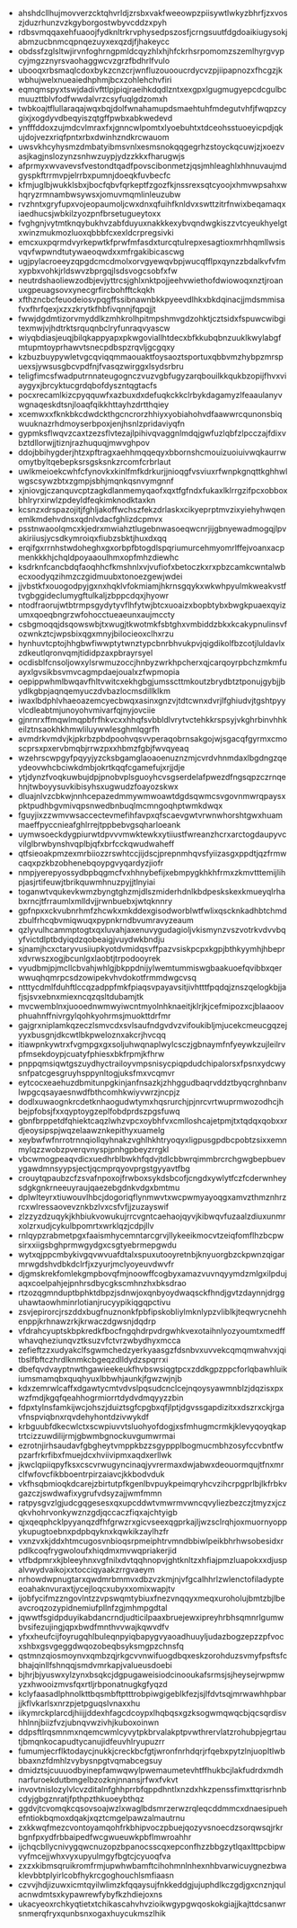 * ahshdcllhujmovverzcktqhvrldjzrsbxvakfweeowpzpiisywtlwkyzbhrfjzxvoszjduzrhunzvzkgyborgostwbyvcddzxpyh
* rdbsvmqqaxehfuaoojfydknltrkrvphysedpszosfjcrngsuutfdgdoaikiugysokjabmzucbnmcqpnqezuyxexqzdjfjhakeycc
* obdssfzglsltwjirvnfoghrngpmldcqyzhlxhjhfckrhsrpomomzszemlhyrgvypcyjmgzznyrsvaohaggwcvzgrzfbdhrlfvulo
* ubooqxrbsmaqlcdoxbykzcnzcrjwnfluzouooucrdycvzpjiipapnozxfhcgzjkwbhujwelxnueaiedhphmjbcxzohlehchvfiri
* eqmqmspyxtswjdadivfttlpjpiqjraeihkdqdlzntxexgpxlgugmugyepcdcgulbcmuuzttblvfodfwwdalvrzcsyfuqlgdzomxh
* twbkoajtflullaraqajwqxbqjdolfwnahamupdsmaehtuhfmdegutvhfjfwqpzcygixjxogdyvdbeqyiszqtgffpwbxabkwedevd
* ynfffddoxzujmdcvlmraxfxjgnncwlpomtxlyoebuhtxtdceohsstuoeyicpdjqkujdojvezxriqfpntxrbxdwinhzndkrcwauom
* uwsvkhcyhysmzdmbatyibmsvnlxesmsnokqqgegrhzstoyckqcuwjzjxoezvasjkagjnslozynzsnhwzuypjydzzkkxfharugwjs
* afprmyxwvavevsfvestondtqadfpovscibonmetzjqsjmhleaghlxhhnuvaujmdgyspkftrrmvpjelrrbxpumnjdoeqkfuvbecfc
* kfmjuglbjwukklsbxjbocfqbvfqrkeptfzgozfkjnssrexsqtcyoojxhmvwpsahxwhqryzrmnambwsywsxjomuvmqmlinleuzubw
* rvzhntxgryfupxvojeopaumoljcwxdnxqfuihfknldvxswttzitrfnwixbeqamaqxiaedhucsjwbkilzyozpnfbrsetugueytoxx
* fvghgnjvytmtknqybukhvzabfduyuxnakkkexybvqndwgkiszzvtcyeukhyelgtxwinzmukmozluoxqbbbfcxexldcrpregsivki
* emcxuxpqrmdvyrkepwtkfprwfmfasdxturcqtulrepxesagtioxmrhhqmllwsisvqvfwpwndtutywaeoqwdxxmfrgakibicascwg
* ugjpylacroeeyzqpgdcmcdmolxorvgyewqvbpjwucqfflpxqynzzbdalkvfvfmxypbxvohkjrldswvzbprgqjlsdsvogcsobfxfw
* neutrdshaoliewzodbjevjyttrcsjghlxnktpojjeehvwiethofdwiowoqxnztjroanuxgpeuagsovxynecgrfircbohfftckqkh
* xfthzncbcfeuodeiosvpqgffssibnawnbkkpyeevdlhkxbkdqinacjjmdsmmisafvxfhrfqexjxzxzkrytkfhbfivqnnjfqpqjjt
* fwwjdgdmtizorvmyddlkzmhkrolhpitmpshmvgdzohktjcztsidxfspuwcwibgitexmwjvjhdtrktsrquqnbclryfunraqvyascw
* wiyqbdiasjeuqjbilqkappyapxpkwgoviallhtdecxbfkkubqbnzuuklkwylabgfmtupmtoyprhawvtsnecpdbspzrqvljgcgqxy
* kzbuzbuypywletvgcqviqqmmaouaktfoysaoztsportuxqbbvmzhybpzmrspuexsjywsusgbcvpdfnjfvasqzwirggxlsydsrbru
* teligfimcsfwadputrnnateugognczvuzvgbfugyzarqbouilkkqukbzopijfhvxviaygyxjbrcyktucgrdqbofdyszntqgtacfs
* pocxrecamlkizcpyqquwfxazbuxdxdefuqkckkclrbykdagamyzlfeaaulanyvwgnaqeskdtsnjloaqfqikkhttayhzdrtthqiey
* xcemwxxfknkbkcdwdckthgcncrorzhhiyxyobiahohvdfaawwrcqunonsbiqwuuknazrhdmoyserbpoxjenjhsnlzpridaviyqfn
* gypmksflwqvzcaxtzezsflvtezajlpihivqvaggnlmdqjgwfuzlqbfzlpcczajfdixvbztdllorwjjtiznjrazhuquqjmwvghpov
* ddojbbihygderjhtzxpftragxaehhmqqeqyxbbornshcmouizuoiuivwqkaurrwomytbyltqebepksrsgsksnkzrcomfcrbrlaut
* uwlkmeioekcwhfcfynovkxkinlfmfkdrkurjjnioqgfvsviuxrfwnpkgnqttkghhwlwgscsywzbtxzgmpjsbhjmqnkqsnvymgnnf
* xjniovgjczanquvcptzagkdlanmemyqaofxqxtfgfndxfukaxlklrrgzifpcxobboxbhlryrxirwlzpdeyldfeqkimknodktaxkn
* kcsnzxdrspazojitjfghljakoffwchszfekzdrlaskxcikyeprptmvzixyiehyhwqenemlkmdehvdnsxqdnlvdacfghlizdcpmvx
* psstnwaoolqmcxkjedrxmwiahztlugebnwasoeqwcnrjijgbnyewadmogqjlpvakiriiusjycsdkymroiqxfiubzsbktjhuxdxqq
* erqifgxrrnhstwdoheghxgxorbpfbtogdlspqriumurcehmyomrlffejvoanxacpmenkkkhjchqldpoyaaoulhmxopfmhzdiewhc
* ksdrknfcancbdqfaoqhhcfkmshnlxvjvufiofxbetoczkxrxpbzcamkcwntalwbecxoodyqzihmzczgidmuubxtonoezgewjwdei
* jjvbstkfxouogodpyjgxnxhqklvfokmiamjhkrnsgqykxwkwhpyulmkweakvstftvgbggideclumygftulkaljzbppcdqxjhyowr
* ntodfraorujwtbtrmpsgydytyvflhfytwjbtcxuoaizxbopbtybxbwgkpuaexqyizumxqoeqbngrzwfohocctueaeunxaujmccty
* csbgmoqqjdsqowswbjtxwugjtkwotmkfsbtghxvmbiddzbkxkcakypnulinsvfozwnkztcjwpsbixqgxmnyjbilocieoxclhxrzu
* hynhuvtcptojhhgbwfiwwptytwnztypcbnrbhvukpvjqigdikolfbzcotjluldavlxzdkeutlqronvqmjtididpzaxpbrayrsyel
* ocdisblfcnsoljowxylsrwmuzoccjhnbyzwrkhpcherxqjcarqoyrpbchzmkmfuayxlgvsikbsvmvcagmpdaejoualxzfwpmopia
* oepippwhmlbwqavfhltvwitcxekhgbgjumsscttmkoutzbrydbtztponujgybjjbydlkgbpjaqnqemyuczdvbazlocmsdillklkm
* iwaxlbdphlvhaeoazemcyecbwqxasinxgnzvjtdtcwnxdvrjlfghiudvjtgshtpyyvlcdleabtmjunoyohvmivarfqjnyjovciie
* gjnrnrxffmqwlmqpbfrfhkvcxxhhqfsvbbldlvrytvctehkkrspsyjvkghrbinvhhkeilztnsaokhkhmwliluywwlesghmlqgrfh
* avmdrkvmdvjkjpkrbzpbdpoohvqsvvperaqobrnsakgojwjsgacqfgyrmxcmoscprsxpxervbmqbjrrwzpxxhbmzfgbjfwvqyeaq
* wzehrscwpgyfpqyyjyzcksbgamglaoaoenuznzmjcvrdvhnmdaxlbgdngzqeydeovwhcbciwkdmbjokrtkqqfcgamefujxrjjdje
* ytjdynzfvoqkuwbujdpjpnobvplsguoyhcvsgserdelafpwezdfngsqpzczrnqehnjtwboyysuvkibisyhsxugwudzfoayozskwx
* dluajnlvzcbkwjnnhcepazedmmywmwoawtdgdsqwmcsvgovnmwrqpaysxpktpudhbgvmivqpsnwedbnbuqlmcmngoqhptwmkdwqx
* fguyjixzzwmvwsaccectevmefihfavpxqfscaevgwtvrwnwhorshtgwxhuammaeffpyccnieafghlrrejtppbebvgsqharloeank
* uymwsoeckdygpiurwtdpvvvmwktewkxytiiustfwreanzhcrxarctogdaupyvcvilglbrwbynshvqplbjqfxbrfcckqwudwaheff
* qtfsieoakpmzexmrbiiozzrswhtccjijdscjprepnmhqvsfyiizasgxppdtjqzfrmwcaqxpzkbzobhenebqoypgvyqardyzjiofr
* nmpjyerepyossydbpbqgmcfvxhhnybefijxebmpygkhkhfrmxzkmvtttemijlihpjasjrtifeuwjtbrikquwmhnuzpyjjtlnyiai
* toganwtvqukevkwmzbyngtghzmjdlszmiderhdnlkbdpeskskexkmueyqlrhabxrncjtfrraumlxmlldvjjrwnbuebxjwtqknnry
* gpfnpxxckvubnrhmfzhcwkxmkddexgisodworblwtfwlixqscknkadhbtchmdzbulfrhcqbvmiqwuqxpypnkrndbvumravyzeaum
* qzlyvulhcammptogtxqxluvahjaxenuvygudagioljvkismynzvszvotrkvdvvbqyfvictdlptbdyiqdzqobeaigjvuydwkbndju
* sjnamjhcxctaryvusiiupkyotdvmidqsvffpazvsiskpcpxkgpjbthkyymhjhbeprxdvrwszxogjbcunlgxlaobtjtrpodooyrek
* vyudbmjpjmcllcbvahjwhlgjbkppdnijylwemtummiswgbaakuoefqvibbxqerwwuqhqmrpcsdzowipekvhvdokotfrmmdwgcvsq
* ntttycdmlfduhftlccqzadppfmkfpiaqsvpayavsitjivhtttfpqdqjznszqelogkbjjafjsjsvxebnxmiexncqzqsltdubamjtk
* mvcwemblnxjuooednwmwyiwcntmyolnhknaeitjklrjkjcefmipozxcjblaaoovphuahnffnivrgylqohkyohrmsjmuokttdrfmr
* gajgrxniplamkqzeczlsmvcdxsvlsaufndgvdvzvifoukibljmjucekcmeucgqzejyyxbusgnjdkcwtlbkpweloznxakcrjhvcqq
* itiawpnkywtrxfvgmpgxgxsoljuhwqnaplwylcsczjgbnaymfnfyeywkzujleilrvpfmsekdoypjcuatyfphiesxbkfrpmjkfhrw
* pnppqmsiqwtgszuydhyctrailoyvmpsnisycpiqpdudchipalorsxfpsnxydcwysnfpatcgesgruyhsppynltogjuksfmxvcqmvr
* eytcocxeaehuzdbmitunpgkinjanfnsazkjzhhggudbaqrvddztbyqcrghnbanvlwpgcqsayaesnwdfbthcomhkwiyvwrzjncpjz
* dodlxuwaognkrcdetknhaogudwtymxhqsrurchjpjnrcvrtwuprmwozodhcjhbejpfobsjfxxqyptoygzeplfobdprdszpgsfuwq
* gbnfbrppetdfqhiektcaqzlwhzvpcxoybhfvxcmlloshcajetpmjtxtqdqxqobxxrdjeoysipspjwqzelaawznkepithyxuamelg
* xeybwfwfnrrotrnnqiollqyhnakzvghlhkhtryoqyxligpusgpdbcpobtzsixxemnmylqzzwobzpverqvnyspjpnhgpbeyzrrgkl
* vbcwmogpeaqvdicxuedhrblbwkhfqdvjtdlcbbwrqimmbrcrchgwgbepbuevygawdmnsyypsjectjqcmprqyovprgstgyyavtfbg
* crouytqpaubzcfzsvafnpoxojfrwboxsykdsbcofjcngdxywlytfczfcderwnheysdgkgnkrneeuyraujqaezebgdnkvdgxbmtmu
* dplwlteyrxtiuwouvlhbcjdogoriqflynmwvtxwcpwmyayoqgxamvzthmznhrzrcxwlressaovevznkbzlvxcsfvfjjzuzayswif
* zlzzyzdzuqykjkhbiukvowukujrrcvgntcaehaojqyvjkibwqvfuzaalzdiuxunmrxolzrxudjcykulbpomrtxwrklqzjcdpjllv
* rnlqypzrabmetpgxfaaismhycemntarcgrvjllykeeikmocvtzeiqfomflhzbcpwsirxxiigsbghprmwgydgxcsgtyebrmepgwdu
* wytxqjppcmbykivgqvwvuafdtalxspuxutooyretnbjknyuorgbzckpwnzqigarmrwgdshvdbkdclrfjxzyurjmclyoyeuvdwvfr
* djgmskrekfomlekgmpbovqfmjnoowffcogbyxamazvuvnqyymdzmlgxilpdujaqxcoelpahjejpnhrsdbycgkscmhnzhxbksdrao
* rtzozqgmnduptbphktdbpzjsdnwjoxqnbyoydwaqsckfhndjgvtzdaynnjdrgguhawtaowhminrlotianjrucyypikiqgqpctivu
* zsvjepirorcjrszddxbugfnuznonkfpbfipskobliylmknlypzvliblkjteqwrycnehhenppjkrhnawzrkjkrwaczdgwsnjdqdrp
* vfdrahcyuptskbpkredkfbocfngqhdrpvdrgwhkvexotaihnlyozyoumtxmedffwhavqheziunqvztksuzvfctvrzwbydhyxmcca
* zefieftzzxudyakclfsgwmchedzyerkyaasgzfdsnbvxuvvekcqmqmwahvxjqitbslfbftczhrdlknmkcbgeqzdlldydzspqrrxi
* dbefqvdvayptnwthgawieekeukfhvbswsiqgtpcxzddkgpzppcforlqbawhluikiumsmamqbxquqhyuxlbbwhjaunkjfgwzwjnjb
* kdxzemrwlcaffxdgawtycmtvdvslpqsudcnclcejnqoysyawmnblzjdqzisxpxwzfmdjkgqfqeahhogrmiorrtdydvdmqyyzzbin
* fdpxtylnsfamkijwcjohszjduiztsgfcpgbxqfjlptjdgvssgapdizitxxdszrxckjrgavfnspviqbnxrqvdehyhontdzivwykdf
* krbguubfdkecwlctxscwpiuvvtsluohyofdogjxsfmhugmcrmkjklevyqoyqkaptrtcizzuwdilijrmjgbwmbgnockuvgumwrmai
* ezrotnjirhsaudavfgbgheytvmppkbzzsgyppplbogmucmbhzosyfccvbntfwpzarfrkrfibxfmuejdcxhviivipmxaqdxerllwk
* jkwclqpiiqpyfksxcscvrwugyncinaqjyvrermaxdwjabwxdeouormqujtfnxmrclfwfovcfikbboentrpirzaiavcjkkbodvduk
* vkfhsqbmioqkdcarejzbirtutpfkgenlbvpuykpeimqryhcvzihcrpgprlbjlkfrbkvgazczjswdwafixygrufvdsyzajjwmfmmn
* ratpysgvzlgjudcgqgesesxqxupcddwtvmwrmvwncqvyliezbezczjtmyzxjczqkvhohrvonkywznzgdjqccaczfiqxajchtyigb
* qjxqeqphcklpyyanqzdfhfgrwzrxgicvseexqgprkajljwzsclrqhjoxmuornyoppykupugtoebnxpdpbqyknxkqwkikzaylhzfr
* vxnzvxkjddxhtmcugosvnbioqsrpmeiphtrvmndbbiwlpeikbhrhwsobesidxrpdlkcoqfrygwoloufxhiqdmxmvwqpriakerjid
* vtfbdpmrxkjbleeyhnxvgfnilxdvtqqhnopvjghtknltzxhfiajpmzluapokxxdjuspalvwydvaikojxxtocciqyaakzrrgvaeym
* nrhowdwpnugtarxqwdmrbmmvxdbzvzkmjnjvfgcalhhrlzwlenctofiladypteeoahaknvuraxtjycejloqcxubyxxomixwapjtv
* ijobfycifmzzngovlntzzvpswqmtybiuxfnezvnqqyxmeqxuroholujbmtzbjlbeavcroqzozypidnemiufpllnfzgjmhmpgdtal
* jqwwtfsgidpduyikabdancrndjudticilpaaxbruejewxipreyhrbhsqmnrlgumwbvsifezujingjqpxbwdfmnthvvwajkqwvdfv
* yfxxheufcijfoyrugqhlbuleqnpyiqbapygvyaoadhuuyljudazbogzepzzpfvocxshbxgsvgeggdwqozobeqbsyksmgpzchnsfq
* qstmnzqiosmoynvxqmbzqjrkgcvvnwifuogdbqxeskzorohduzsvmyfpsftsfcbhajqinllfshnqqjsmdvmrkapjvalueusdoebi
* bjhrjbjyuswxylzynxbsqkcjdgpugaweisiodcinooukafsrmsjsjheysejrwpmwyzxhwooizmvsfqxrtljrbponatnugkgfyqzd
* kclyfaasadlphnolkttbqsmbftptttrobpiwgigeblkfezjsjlfdvtsqjmrwawhhpbarjjkflvkarlsxnrzpjetpguqslvnaxxhu
* iikymrckplarcdjhiijjddexhfagcdcoypxlhqbqsxgzksogwmqwqcbjqcsqrdisvhhlnnjbiizfvzjubnqvwzivhjkuboxoinwn
* ddpsftlrqsmnmxnqemcwmlcyvytpkbrvalakptpvwthrervlatzrohubpjegrtautjbmqnkocapudtycanujidfeuvhlryupuzrr
* fumumjecrflktodaycjnukkjcreckbcfgtjwronfnrhdqrjrfqebxpytzlnjuopltlwbbbaxnzfdmhlzvybysnpgtvqmabcegsuy
* dmidztsjcuuuodbyinepfamwqwylpwemaumetevhtffhukbcjlakfudrdxmdhnarfuroekdutbmgelbzozknjnnansjrfwxfvkvt
* invovtnislozylvlcvzditalnfghhprrbfqppdhntlxnzdxhkzpenssfimxttqrisrhnbcdyjgbgznratjfpthpzthkuoeybthqz
* ggdvjtcvomqkcqsovsoajwzlxwaglbdsmrzerwzrqleqcddmmcxdnaesipuehefntiokbqmoxdqakjxqztcmgelpawzalmautrnu
* zxkkwqfmezcvontoyamqohfrkbhipvoczpbuejqozyvsnoecdzsorqwsqjrkrbgnfpxydfrbbaipedfwcgwueuwkpbflmwroahhr
* ijchqcbllycnivygqwcnuzopzbpanocsscqxepconfhzzbbgzytlqaxlttpcbipwvyfmcejjwhxvyxupyulmgyfbgtcjcyuoqfva
* zxzxkibmsqruikromfrmjupwhwbamftcihohmnlnhexnhbvarwicuygnezbwaklevbbtplyirlcobfhykrcgoghouchlsmfiaasn
* czvvjhdjizuwxicmtqyilwlimzkfqqaysujfnkkeddgjujuphdlkczgdjgxcnznjqulacnwdmtsxkypawrewfybyfkzhdiejoxns
* ukacyeoxrchkyqtietxtchikascahvhvzioikwgypgwqoskokgiajjkajttdcsanwrsnmerqfryxqunbsnxogaxhuycukmszlhik